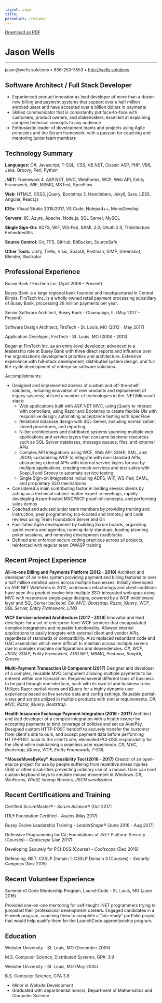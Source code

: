 ```yaml
---
layout: page
title: 
permalink: /resume/
---
```

<link rel="stylesheet" type="text/css" href="{{ site.baseurl }}/resume.css" />
<link rel="stylesheet" type="text/css" media="print" href="{{ site.baseurl }}/noprint.css" />

<p class="right no-print"><a href="{{ site.baseurl }}/JasonWells-Resume-2018.pdf" target="_blank">Download as PDF</a></p>

<h1 class="center">Jason Wells</h1>
<hr />
<p class="center">jason@wells.solutions • 636-253-3553 • <a href="http://wells.solutions">http://wells.solutions</a></p>

<h2 class="center">Software Architect / Full Stack Developer</h2>
<ul>
	<li><span class="bold">Experienced product innovator</span> as lead developer of more than a dozen new billing and payment systems that support over a half million enrolled users and have accepted over a billion dollars in payments</li>
	<li><span class="bold">Skilled communicator</span> that is consistently put face-to-face with customers, product owners, and stakeholders; excellent at explaining complex technical concepts to any audience</li>
	<li><span class="bold">Enthusiastic leader</span> of development teams and projects using Agile principles and the Scrum framework, with a passion for coaching and mentoring junior team members</li>
</ul>

<h2 class="center">Technology Summary</h2>
<p><b>Languages:</b> C#, Javascript, T-SQL, CSS, VB.NET, Classic ASP, PHP, VB6, Java, Groovy, Perl, Python</p>
<p><b>.NET:</b> Framework 4, ASP.NET, MVC, WebForms, WCF, Web API, Entity Framework, WIF, MSMQ, MSTest, SpecFlow</p>
<p><b>Web:</b> HTML5, CSS3, jQuery, Bootstrap 3, Handlebars, Jekyll, Sass, LESS, Angular, React.js</p>
<p><b>IDEs:</b> Visual Studio 2015/2017, VS Code, Notepad++, MonoDevelop</p>
<p><b>Servers:</b> IIS, Azure, Apache, Node.js, SQL Server, MySQL</p>
<p><b>Single Sign-On:</b> ADFS, WIF, WS-Fed, SAML 2.0, OAuth 2.0, Thinktecture EmbeddedSts</p>
<p><b>Source Control:</b> Git, TFS, GitHub, BitBucket, SourceSafe</p>
<p><b>Other Tools:</b> Unity, Trello, Visio, SoapUI, Postman, GIMP, Greenshot, Blender, Illustrator</p>

<h2 class="center">Professional Experience</h2>
<p class="bold">Busey Bank / FirsTech Inc. (April 2008 - Present)</p>
<p class="ital space-bottom">Busey Bank is a large regional bank founded and headquartered in Central Illinois. FirsTech Inc. is a wholly owned retail payment processing subsidiary of Busey Bank, processing 28 million payments per year.</p>

<p><span class="bold">Senior Software Architect</span>, Busey Bank - Champaign, IL (May 2017 - Present)</p>
<p><span class="bold">Software Design Architect</span>, FirsTech - St. Louis, MO (2013 - May 2017)</p>
<p><span class="bold">Application Developer</span>, FirsTech - St. Louis, MO (2008 - 2013)</p>
<p class="space-bottom">Began at FirsTech Inc. as an entry-level developer; advanced to a leadership role at Busey Bank with three direct reports and influence over the organization’s development priorities and architecture. Extensive experience with full-stack development, distributed system design, and full life-cycle development of enterprise software solutions.</p>

<p class="bold">Accomplishments:</p>
<ul>
	<li>Designed and implemented dozens of custom and off-the-shelf solutions, including innovation of new products and replacement of legacy systems; utilized a number of technologies in the .NET/Microsoft stack:
		<ul>
			<li>Web applications built with ASP.NET MVC, using jQuery to interact with controllers; using Razor and Bootstrap to create flexible UIs with responsive design; automating acceptance testing with SpecFlow</li>
			<li>Relational database design with SQL Server, including normalization, stored procedures, and reporting</li>
			<li>N-tier architectures and distributed systems spanning multiple web applications and service layers that consume backend resources such as SQL Server databases, message queues, files, and external APIs</li>
			<li>Complex API integrations using WCF, Web API, SOAP, XML, and JSON; customizing WCF to integrate with non-standard APIs; abstracting external APIs with internal service layers for use by multiple applications; creating mock-services and test suites with SoapUI and Groovy to automate service testing</li>
			<li>Single Sign-on integrations including ADFS, WIF, WS-Fed, SAML, and proprietary SSO mechanisms</li>
		</ul>
	</li>
	<li>Considered a main contributing factor in landing several clients by acting as a technical subject-matter expert in meetings, rapidly developing Azure-hosted MVC/WCF proof-of-concepts, and performing sales demos</li>
	<li>Coached and advised junior team members by providing training and instruction, peer programming (co-located and remote,) and code reviews using Team Foundation Server and Git</li>
	<li>Facilitated Agile development by building Scrum boards, organizing sprint events and agendas, running daily standups, leading planning poker sessions, and removing development roadblocks</li>
	<li>Defined and enforced secure coding practices across all projects, reinforced with regular team OWASP training</li>
</ul>

<h2 class="center">Recent Project Experience</h2>
<p class="space-bottom"><b>All-in-one Billing and Payments Platform (2012 - 2018)</b> Architect and developer of an n-tier system providing payment and billing features to over a half million enrolled users across multiple businesses. Initially developed on ASP.NET Webforms in 2012, continuous refactorings and client-additions have seen this product evolve into multiple SSO-integrated web apps using MVC with responsive single-page designs, powered by a WCF middleware layer and SQL Server backend. <i>C#, MVC, Bootstrap, Razor, jQuery, WCF, SQL Server, Entity Framework, LINQ</i></p>
<p class="space-bottom"><b>WCF Service-oriented Architecture (2017 - 2018)</b> Innovator and lead developer for a set of enterprise-level WCF services that encapsulated complex integrations and reusable functionality. Allowed internal applications to easily integrate with external client and vendor APIs, regardless of standards or compatibility. Also replaced redundant code and GAC assemblies which were difficult to maintain across multiple servers due to complex machine configurations and dependencies. <i>C#, WCF, JSON, SOAP, Entity Framework, ADO.NET, MSMQ, Postman, SoapUI, Groovy</i></p>
<p class="space-bottom"><b>Multi-Payment Transaction UI Component (2017)</b> Designer and developer of a complex, reusable MVC component allowing multiple payments to be entered within one transaction. Required several different lines of business to be paid through one interface, each with its own UI and business rules. Utilizes Razor partial-views and jQuery for a highly dynamic user experience based on live service data and config settings. Reusable partial-views and scripts utilized in multiple products with similar requirements. <i>C#, MVC, Razor, jQuery, Bootstrap</i></p>
<p class="space-bottom"><b>Health Insurance Exchange Payment Integration (2016 - 2017)</b> Architect and lead developer of a complex integration with a health insurer by accepting payments to bind coverage of policies and set up AutoPay. Designed custom HTTP-POST handoff to securely transfer the customer from client's site to ours, and accept payment data before performing HTTP-POST back to the client’s site; eliminated PCI-DSS responsibility for the client while maintaining a seamless user experience. <i>C#, MVC, Bootstrap, jQuery, WCF, Entity Framework, T-SQL</i></p>
<p class="space-bottom"><b>"MouseMoveByKey" Accessibility Tool (2016 - 2017)</b> Creator of an open-source project for use by people suffering from repetitive stress injuries (RSI) or other disabilities preventing ordinary use of a mouse. User can bind custom keyboard keys to emulate mouse movement in Windows. <i>C#, WinForms, Win32 Interop libraries, JSON serialization</i></p>

<h2 class="center">Recent Certifications and Training</h2>
<p>Certified ScrumMaster&reg; - <i>Scrum Alliance&reg;</i> (Oct 2017)</p>
<p>ITIL&reg; Foundation Certified - <i>Axelos</i> (May 2017)</p>
<p>Busey Evolve Leadership Training - <i>LeaderShape&reg;</i> (June 2016 - Aug 2017)</p>
<p>Defensive Programming for C#; Foundations of .NET Platform Security (Courses) - <i>Codiscope</i> (Jan 2017)</p>
<p>Developing Securely for PCI-DSS (Course) - <i>Codiscope</i> (Dec 2016)</p>
<p>Defending .NET; CSSLP Domain 1; CSSLP Domain 3 (Courses) - <i>Security Compass</i> (Nov 2015)</p>

<h2 class="center">Recent Volunteer Experience</h2>
<p>Summer of Code Mentorship Program, LaunchCode - St. Louis, MO (June 2016)</p>
<p>Provided one-on-one mentoring for self-taught .NET programmers trying to jumpstart their professional development careers. Engaged candidates in a 9-week program, coaching them to complete a “job-ready” portfolio project that would help qualify them for the LaunchCode apprenticeship program.</p>

<h2 class="center">Education</h2>
<p><span class="bold">Webster University</span> - St. Louis, MO (December 2005)</p>
<p class="space-bottom">M.S. Computer Science, Distributed Systems, GPA: 3.9</p>

<p><span class="bold">Webster University</span> - St. Louis, MO (May 2005)</p>
<p>B.S. Computer Science, GPA 3.8</p>
<ul class="space-bottom">
	<li>Minor in Website Development</li>
	<li>Graduated with departmental honors, Department of Mathematics and Computer Science</li>
</ul>